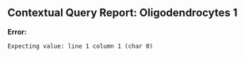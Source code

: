 ## Contextual Query Report: Oligodendrocytes 1

**Error:**
```
Expecting value: line 1 column 1 (char 0)
```